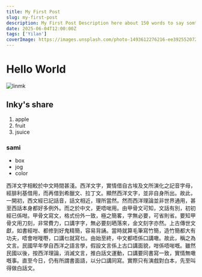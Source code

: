 ```yaml
---
title: My First Post
slug: my-first-post
description: My First Post Description here about 150 words to say somthing faha
date: 2025-06-04T12:00:00Z
tags: ['Yilan']
coverImage: https://images.unsplash.com/photo-1493612276216-ee3925520721?ixlib=rb-4.0.3&ixid=MnwxMjA3fDB8MHxwaG90by1wYWdlfHx8fGVufDB8fHx8&auto=format&fit=crop&w=464&q=80
---
```


# Hello World

![linmk](https://images.unsplash.com/photo-1493612276216-ee3925520721?ixlib=rb-4.0.3&ixid=MnwxMjA3fDB8MHxwaG90by1wYWdlfHx8fGVufDB8fHx8&auto=format&fit=crop&w=464&q=80)

## Inky's share
1. apple
2. fruit
3. jsuice

### sami
- box
- jog
- color

西洋文字相較於中文時間甚淺。西洋文字，實情借自古埃及文所演化之記音字母，經腓利基借用，而再借到希臘文、拉丁文。顯然西洋文字，並非自身所出。故此，一開初，西文經已記話音，話文相近，理所當然。然而西洋理論並非世界通用，甚至西話本身都好多例外。而之於中文，更唔啱用。由甲骨文可知，文話有別，初初經已係咁。甲骨文寫文，格式份外一致，極之簡畧，字無必要，可省則省。要知甲骨文用刀刻，非常費力，口講字字，無必要刻晒落來，金文刻字亦然。上古傳世文獻，如書經咁、都修到好鬼精簡，容易背誦。當時就算毛筆寫竹簡，造竹簡都大有功夫，唔會咁嘥嘢，口講乜就寫乜。由始至終，中文都唔係口講噉。故此，稱之為文言。民國早年學自西洋之語言學，假設文言係上古口講面貌，咁係唔啱嘅。雖然民國以後，按西洋理論，消滅文言，推白話文運動，口講要同書寫一致，實情無噉嘅事。直至今日，仍有所謂書面語，以分口講同寫。實際只有演戲對白本，先至叫得做白話文。
